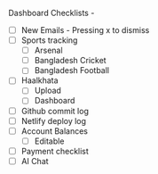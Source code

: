 
Dashboard Checklists - 

- [ ] New Emails - Pressing x to dismiss
- [ ] Sports tracking
	- [ ] Arsenal
	- [ ] Bangladesh Cricket
	- [ ] Bangladesh Football
- [ ] Haalkhata
	- [ ] Upload
	- [ ] Dashboard
- [ ] Github commit log
- [ ] Netlify deploy log
- [ ] Account Balances 
	- [ ] Editable
- [ ] Payment checklist
- [ ] AI Chat
